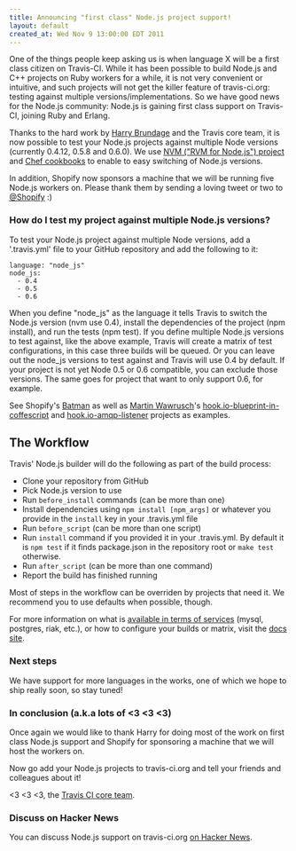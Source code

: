 ```yaml
---
title: Announcing "first class" Node.js project support!
layout: default
created_at: Wed Nov 9 13:00:00 EDT 2011
---
```


One of the things people keep asking us is when language X will be a first class citizen on Travis-CI.
While it has been possible to build Node.js and C++ projects on Ruby workers for a while, it is not very convenient or intuitive, and such projects will not get the killer feature of travis-ci.org: testing against multiple versions/implementations. So we have good news for the Node.js community: Node.js is gaining first class support on Travis-CI, joining Ruby and Erlang.

Thanks to the hard work by [Harry Brundage](https://twitter.com/harrybrundage) and the Travis core team, it is now possible to test your Node.js projects against multiple Node versions (currently 0.4.12, 0.5.8 and 0.6.0). We use [NVM ("RVM for Node.js") project](https://github.com/travis-ci/travis-cookbooks/blob/master/vagrant_base/nodejs/files/default/nvm.sh) and [Chef cookbooks](https://github.com/travis-ci/travis-cookbooks/tree/master/vagrant_base/nodejs) to enable to easy switching of Node.js versions.

In addition, Shopify now sponsors a machine that we will be running five Node.js workers on. Please thank them by sending a loving tweet or two to [@Shopify](https://twitter.com/shopify) :)

### How do I test my project against multiple Node.js versions?

To test your Node.js project against multiple Node versions, add a '.travis.yml' file to your GitHub repository and add the following to it:

    language: "node_js"
    node_js:
      - 0.4
      - 0.5
      - 0.6

When you define "node_js" as the language it tells Travis to switch the Node.js version (nvm use 0.4), install the dependencies of the project (npm install), and run the tests (npm test). If you define multiple Node.js versions to test against, like the above example, Travis will create a matrix of test configurations, in this case three builds will be queued. Or you can leave out the node_js versions to test against and Travis will use 0.4 by default. If your project is not yet Node 0.5 or 0.6 compatible,
you can exclude those versions. The same goes for project that want to only support 0.6, for example.

See Shopify's [Batman](https://github.com/shopify/batman/blob/master/.travis.yml) as well as [Martin Wawrusch](https://twitter.com/#!/martin_sunset)'s [hook.io-blueprint-in-coffescript](https://github.com/scottyapp/hook.io-blueprint-coffeescript/blob/master/.travis.yml) and [hook.io-amqp-listener](https://github.com/scottyapp/hook.io-amqp-listener/blob/master/.travis.yml) projects as examples.


## The Workflow

Travis' Node.js builder will do the following as part of the build process:

 * Clone your repository from GitHub
 * Pick Node.js version to use
 * Run `before_install` commands (can be more than one)
 * Install dependencies using `npm install [npm_args]` or whatever you provide in the `install` key in your .travis.yml file
 * Run `before_script` (can be more than one script)
 * Run `install` command if you provided it in your .travis.yml. By default it is `npm test` if it finds package.json in the repository root or  `make test` otherwise.
 * Run `after_script` (can be more than one command)
 * Report the build has finished running

Most of steps in the workflow can be overriden by projects that need it. We recommend you to use defaults when possible, though.

For more information on what is [available in terms of services](http://about.travis-ci.org/docs/user/ci-environment/) (mysql, postgres, riak, etc.), or how to configure your builds or matrix, visit the [docs site](http://about.travis-ci.org/docs/).


### Next steps

We have support for more languages in the works, one of which we hope to ship really soon, so stay tuned!


### In conclusion (a.k.a lots of <3 <3 <3)

Once again we would like to thank Harry for doing most of the work on first class Node.js support and Shopify for sponsoring a machine that we will host the workers on. 

Now go add your Node.js projects to travis-ci.org and tell your friends and colleagues about it!

<3 <3 <3, the [Travis CI core team](https://twitter.com/travisci).


### Discuss on Hacker News

You can discuss Node.js support on travis-ci.org [on Hacker News](http://news.ycombinator.com/item?id=3216403).
